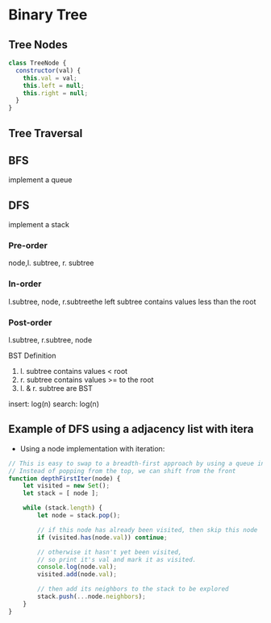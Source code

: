# Binary Tree

## Tree Nodes

```javascript
class TreeNode {
  constructor(val) {
    this.val = val;
    this.left = null;
    this.right = null;
  }
}
```

## Tree Traversal

## BFS

implement a queue

## DFS

implement a stack

### Pre-order

node,l. subtree, r. subtree

### In-order

l.subtree, node, r.subtreethe left subtree contains values less than the root

### Post-order

l.subtree, r.subtree, node

BST Definition

1. l. subtree contains values < root
2. r. subtree contains values >= to the root
3. l. & r. subtree are BST

insert: log(n) search: log(n)

## Example of DFS using a adjacency list with itera

* Using a node implementation with iteration:

```js
// This is easy to swap to a breadth-first approach by using a queue instead of a stack!
// Instead of popping from the top, we can shift from the front
function depthFirstIter(node) {
    let visited = new Set();
    let stack = [ node ];

    while (stack.length) {
        let node = stack.pop();

        // if this node has already been visited, then skip this node
        if (visited.has(node.val)) continue;

        // otherwise it hasn't yet been visited,
        // so print it's val and mark it as visited.
        console.log(node.val);
        visited.add(node.val);

        // then add its neighbors to the stack to be explored
        stack.push(...node.neighbors);
    }
}
 
```
